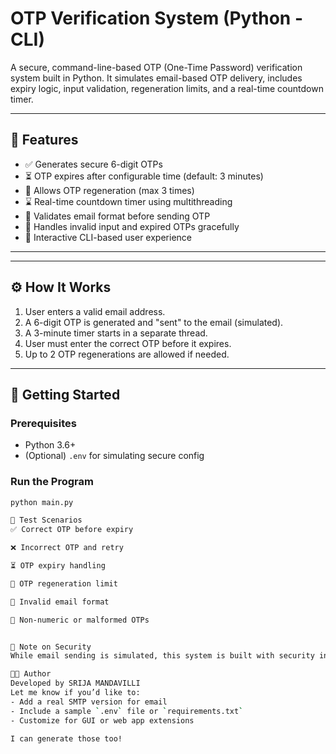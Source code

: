 # OTP Verification System (Python - CLI)

A secure, command-line-based OTP (One-Time Password) verification system built in Python. It simulates email-based OTP delivery, includes expiry logic, input validation, regeneration limits, and a real-time countdown timer.

---

## 🔐 Features

- ✅ Generates secure 6-digit OTPs
- ⏳ OTP expires after configurable time (default: 3 minutes)
- 🔁 Allows OTP regeneration (max 3 times)
- ⌛ Real-time countdown timer using multithreading
- 📧 Validates email format before sending OTP
- 🚫 Handles invalid input and expired OTPs gracefully
- 💬 Interactive CLI-based user experience

---


---

## ⚙️ How It Works

1. User enters a valid email address.
2. A 6-digit OTP is generated and "sent" to the email (simulated).
3. A 3-minute timer starts in a separate thread.
4. User must enter the correct OTP before it expires.
5. Up to 2 OTP regenerations are allowed if needed.

---

## 🚀 Getting Started

### Prerequisites

- Python 3.6+
- (Optional) `.env` for simulating secure config

### Run the Program

```bash
python main.py

🧪 Test Scenarios
✅ Correct OTP before expiry

❌ Incorrect OTP and retry

⏳ OTP expiry handling

🔁 OTP regeneration limit

🚫 Invalid email format

🚫 Non-numeric or malformed OTPs


🔐 Note on Security
While email sending is simulated, this system is built with security in mind. No real emails are sent, and environment variables are used for future extension to SMTP-based OTP systems.

👨‍💻 Author
Developed by SRIJA MANDAVILLI
Let me know if you’d like to:
- Add a real SMTP version for email
- Include a sample `.env` file or `requirements.txt`
- Customize for GUI or web app extensions

I can generate those too!
